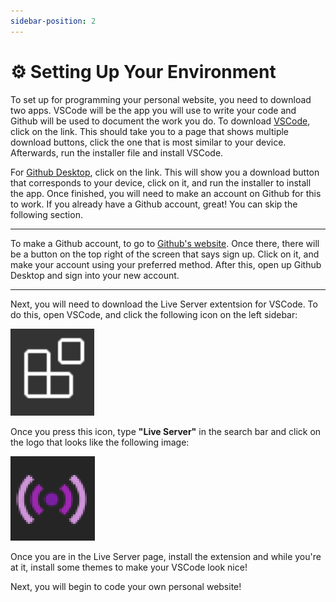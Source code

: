 ```yaml
---
sidebar-position: 2
---
```


# ⚙️ Setting Up Your Environment

To set up for programming your personal website, you need to download two apps. VSCode will be the app you will use to write your code and Github will be used to document the work you do. To download [VSCode](https://code.visualstudio.com/download "VSCode Download"), click on the link. This should take you to a page that shows multiple download buttons, click the one that is most similar to your device. Afterwards, run the installer file and install VSCode.

For [Github Desktop](https://desktop.github.com/ "Github Desktop Download"), click on the link. This will show you a download button that corresponds to your device, click on it, and run the installer to install the app. Once finished, you will need to make an account on Github for this to work. If you already have a Github account, great! You can skip the following section.

---

To make a Github account, to go to [Github's website](https://github.com/ "Github"). Once there, there will be a button on the top right of the screen that says sign up. Click on it, and make your account using your preferred method. After this, open up Github Desktop and sign into your new account.

---

Next, you will need to download the Live Server extentsion for VSCode. To do this, open VSCode, and click the following icon on the left sidebar:

![Extensions Icon](extensions.png "Extensions Icon")


Once you press this icon, type __"Live Server"__ in the search bar and click on the logo that looks like the following image:

![Live Server Icon](live_server.PNG "Live Server Icon")

Once you are in the Live Server page, install the extension and while you're at it, install some themes to make your VSCode look nice!

Next, you will begin to code your own personal website!